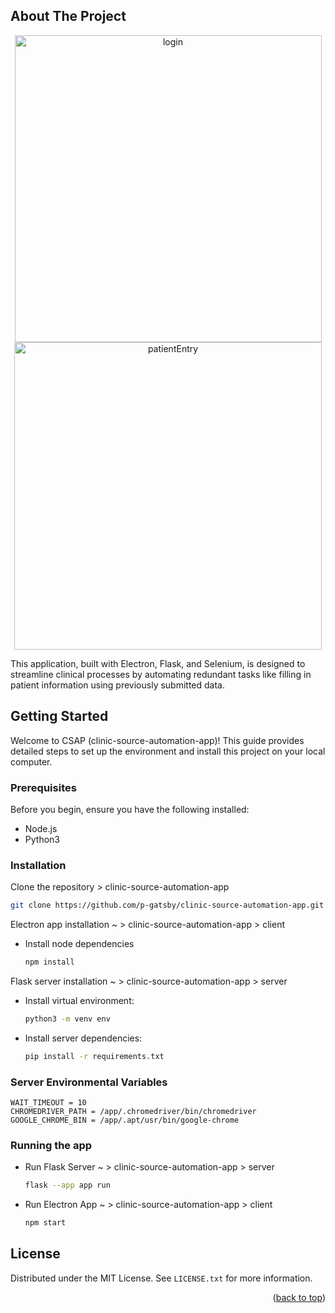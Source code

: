<a name="readme-top"></a>

<!-- ABOUT THE PROJECT -->

## About The Project

<div align="center"> 
<img width="491" alt="login" src="https://github.com/p-gatsby/Clinic-Source-Automation-App/assets/106583795/81dcb3fe-6a63-4f4b-ac08-70af5a5663f7">
<img width="492" alt="patientEntry" src="https://github.com/p-gatsby/Clinic-Source-Automation-App/assets/106583795/c728a750-df26-4460-b7b4-4390b80fb718">
</div>

This application, built with Electron, Flask, and Selenium, is designed to streamline clinical processes by automating redundant tasks like filling in patient information using previously submitted data.
<!-- GETTING STARTED -->

## Getting Started

Welcome to CSAP (clinic-source-automation-app)! This guide provides detailed steps to set up the environment and install this project on your local computer.

### Prerequisites

Before you begin, ensure you have the following installed:

- Node.js
- Python3

### Installation

Clone the repository > clinic-source-automation-app

  ```bash
  git clone https://github.com/p-gatsby/clinic-source-automation-app.git
  ```

Electron app installation ~ > clinic-source-automation-app > client

- Install node dependencies
  
  ```sh
  npm install
  ```

Flask server installation ~ > clinic-source-automation-app > server

- Install virtual environment:

  ```sh
  python3 -m venv env
  ```

- Install server dependencies:

  ```sh
  pip install -r requirements.txt
  ```

### Server Environmental Variables

  ```
  WAIT_TIMEOUT = 10
  CHROMEDRIVER_PATH = /app/.chromedriver/bin/chromedriver
  GOOGLE_CHROME_BIN = /app/.apt/usr/bin/google-chrome
  ```

### Running the app

- Run Flask Server ~ > clinic-source-automation-app > server
  
  ```sh
  flask --app app run
  ```

- Run Electron App ~ > clinic-source-automation-app > client
  
  ```sh
  npm start
  ```

<!-- LICENSE -->

## License

Distributed under the MIT License. See `LICENSE.txt` for more information.

<p align="right">(<a href="#readme-top">back to top</a>)</p>
